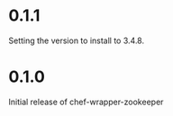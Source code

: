 # 0.1.1

Setting the version to install to 3.4.8.

# 0.1.0

Initial release of chef-wrapper-zookeeper
